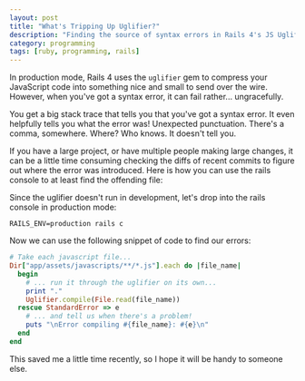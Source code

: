```yaml
---
layout: post
title: "What's Tripping Up Uglifier?"
description: "Finding the source of syntax errors in Rails 4's JS Uglifier"
category: programming
tags: [ruby, programming, rails]
---
```

In production mode, Rails 4 uses the `uglifier` gem to compress your JavaScript code into something nice and small to send over the wire. However, when you've got a syntax error, it can fail rather... ungracefully.

You get a big stack trace that tells you that you've got a syntax error. It even helpfully tells you what the error was! Unexpected punctuation. There's a comma, somewhere. Where? Who knows. It doesn't tell you.

If you have a large project, or have multiple people making large changes, it can be a little time consuming checking the diffs of recent commits to figure out where the error was introduced. Here is how you can use the rails console to at least find the offending file:

Since the uglifier doesn't run in development, let's drop into the rails console in production mode:

```console
RAILS_ENV=production rails c
```

Now we can use the following snippet of code to find our errors:

```ruby
# Take each javascript file...
Dir["app/assets/javascripts/**/*.js"].each do |file_name|
  begin
    # ... run it through the uglifier on its own...
    print "."
    Uglifier.compile(File.read(file_name))
  rescue StandardError => e
    # ... and tell us when there's a problem!
    puts "\nError compiling #{file_name}: #{e}\n"
  end
end
```

This saved me a little time recently, so I hope it will be handy to someone else.